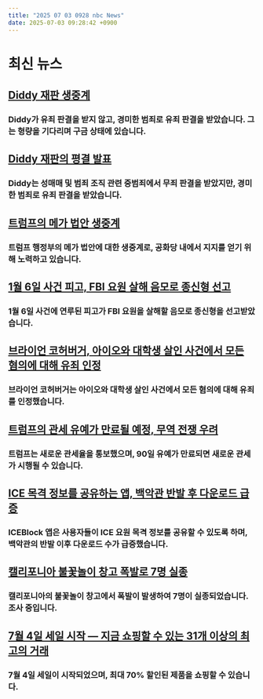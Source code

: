 ```yaml
---
title: "2025 07 03 0928 nbc News"
date: 2025-07-03 09:28:42 +0900
---
```


# 최신 뉴스 

## [Diddy 재판 생중계](https://www.nbcnews.com/news/us-news/live-blog/sean-combs-diddy-trial-case-verdict-live-updates-rcna216289)
### Diddy가 유죄 판결을 받지 않고, 경미한 범죄로 유죄 판결을 받았습니다. 그는 형량을 기다리며 구금 상태에 있습니다.

## [Diddy 재판의 평결 발표](https://www.nbcnews.com/news/us-news/jury-reaches-verdict-sean-diddy-combs-sex-trafficking-trial-rcna214785)
### Diddy는 성매매 및 범죄 조직 관련 중범죄에서 무죄 판결을 받았지만, 경미한 범죄로 유죄 판결을 받았습니다. 

## [트럼프의 메가 법안 생중계](https://www.nbcnews.com/politics/trump-administration/live-blog/trump-big-beautiful-bill-house-taxes-immigration-live-updates-rcna215840)
### 트럼프 행정부의 메가 법안에 대한 생중계로, 공화당 내에서 지지를 얻기 위해 노력하고 있습니다. 

## [1월 6일 사건 피고, FBI 요원 살해 음모로 종신형 선고](https://www.nbcnews.com/politics/justice-department/jan-6-defendant-sentenced-life-prison-plotting-kill-fbi-special-agents-rcna216526)
### 1월 6일 사건에 연루된 피고가 FBI 요원을 살해할 음모로 종신형을 선고받았습니다. 

## [브라이언 코허버거, 아이오와 대학생 살인 사건에서 모든 혐의에 대해 유죄 인정](https://www.nbcnews.com/news/us-news/live-blog/bryan-kohberger-guilty-plea-idaho-murders-live-updates-rcna216238)
### 브라이언 코허버거는 아이오와 대학생 살인 사건에서 모든 혐의에 대해 유죄를 인정했습니다. 

## [트럼프의 관세 유예가 만료될 예정, 무역 전쟁 우려](https://www.nbcnews.com/business/economy/trump-tariff-pause-expires-date-trade-deals-countries-what-to-know-rcna216402)
### 트럼프는 새로운 관세율을 통보했으며, 90일 유예가 만료되면 새로운 관세가 시행될 수 있습니다. 

## [ICE 목격 정보를 공유하는 앱, 백악관 반발 후 다운로드 급증](https://www.nbcnews.com/tech/tech-news/iceblock-app-ice-agent-sightings-tops-app-store-white-house-backlash-rcna216327)
### ICEBlock 앱은 사용자들이 ICE 요원 목격 정보를 공유할 수 있도록 하며, 백악관의 반발 이후 다운로드 수가 급증했습니다. 

## [캘리포니아 불꽃놀이 창고 폭발로 7명 실종](https://www.nbcnews.com/news/us-news/california-fireworks-warehouse-catches-fire-explodes-rcna216401)
### 캘리포니아의 불꽃놀이 창고에서 폭발이 발생하여 7명이 실종되었습니다. 조사 중입니다. 

## [7월 4일 세일 시작 — 지금 쇼핑할 수 있는 31개 이상의 최고의 거래](https://www.nbcnews.com/select/shopping/best-early-4th-of-july-sales-rcna215557)
### 7월 4일 세일이 시작되었으며, 최대 70% 할인된 제품을 쇼핑할 수 있습니다.